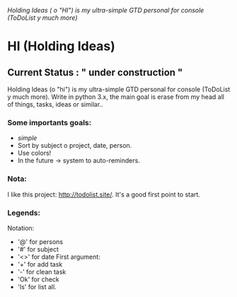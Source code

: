 *Holding Ideas ( o "HI") is my ultra-simple GTD personal for console (ToDoList y much more)*

# HI (Holding Ideas)
## Current Status : " under construction "

Holding Ideas (o "hi") is my ultra-simple GTD personal for console (ToDoList y much more).
Write in python 3.x, the main goal is erase from my head all of things, tasks, ideas or similar..

### Some importants goals:
- *simple*
- Sort by subject o project, date, person.
- Use colors!
- In the future -> system to auto-reminders.

### Nota:
I like this project: http://todolist.site/. It's a good first point to start.

### Legends:
Notation:
 - '@' for persons
 - '#' for subject
 - '<>' for date
First argument:
 - '+' for add task
 - '-' for clean task
 - 'Ok' for check
 - 'ls' for list all.

